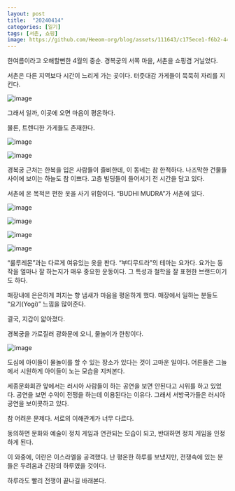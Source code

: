 ```yaml
---
layout: post
title:  "20240414"
categories: [일기]
tags: [서촌, 쇼핑]
image: https://github.com/Heeom-org/blog/assets/111643/c175ece1-f6b2-44b8-bb7c-174be2e8aba9
---
```


한여름이라고 오해할뻔한 4월의 중순. 경복궁의 서쪽 마을, 서촌을 쇼핑겸 거닐었다.

서촌은 다른 지역보다 시간이 느리게 가는 곳이다. 터줏대감 가게들이 묵묵히 자리를 지킨다.

![image](https://github.com/Heeom-org/blog/assets/111643/d5828512-a519-4890-b82f-7bb8d44449b1)

그래서 일까, 이곳에 오면 마음이 평온하다.

물론, 트렌디한 가게들도 존재한다.

![image](https://github.com/Heeom-org/blog/assets/111643/137dcd63-434d-47f5-a9dc-b3b5d7370824)

![image](https://github.com/Heeom-org/blog/assets/111643/5b41462f-d70e-4d34-b45a-fd43ae753a88)

경복궁 근처는 한복을 입은 사람들이 즐비한데, 이 동네는 참 한적하다. 나즈막한 건물들 사이에 보이는 하늘도 참 이쁘다. 고층 빌딩들이 들어서기 전 시간을 담고 있다.

서촌에 온 목적은 편한 옷을 사기 위함이다. “BUDHI MUDRA”가 서촌에 있다.

![image](https://github.com/Heeom-org/blog/assets/111643/67f0d6b1-0d85-4dcd-b255-117fb69f28a5)

![image](https://github.com/Heeom-org/blog/assets/111643/96fd7627-0db4-4af8-a464-b88f392e7764)

![image](https://github.com/Heeom-org/blog/assets/111643/f5cdfe4e-3aa0-4de6-836d-030194b2ff0b)

![image](https://github.com/Heeom-org/blog/assets/111643/284e7b6e-99e6-408f-99ff-8cfcfec07cf4)


“룰루레몬”과는 다르게 여유있는 옷을 판다. “부디무드라”의 테마는 요가다. 요가는 동작을 얼마나 잘 하는지가 매우 중요한 운동이다. 그 특성과 철학을 잘 표현한 브랜드이기도 하다.

매장내에 은은하게 퍼지는 향 냄새가 마음을 평온하게 했다. 매장에서 일하는 분들도 “요기(Yogi)” 느낌을 많이준다.

결국, 지갑이 얇아졌다.

경복궁을 가로질러 광화문에 오니, 물놀이가 한창이다.

![image](https://github.com/Heeom-org/blog/assets/111643/d6dfbc2f-cb3a-4e1a-a38d-0cb052024d21)

도심에 아이들이 물놀이를 할 수 있는 장소가 있다는 것이 고마운 일이다. 어른들은 그늘에서 시원하게 아이들이 노는 모습을 지켜본다.

세종문화회관 앞에서는 러시아 사람들이 하는 공연을 보면 안된다고 시위를 하고 있었다. 공연을 보면 수익이 전쟁을 하는데 이용된다는 이유다. 그래서 서방국가들은 러시아 공연을 보이콧하고 있다.

참 어려운 문제다. 서로의 이해관계가 너무 다르다.

동의하면 문화와 예술이 정치 게임과 연관되는 모습이 되고, 반대하면 정치 게임을 인정하게 된다.

이 와중에, 이란은 이스라엘을 공격했다. 난 평온한 하루를 보냈지만,  전쟁속에 있는 분들은 두려움과 긴장의 하루였을 것이다.

하루라도 빨리 전쟁이 끝나길 바래본다.
